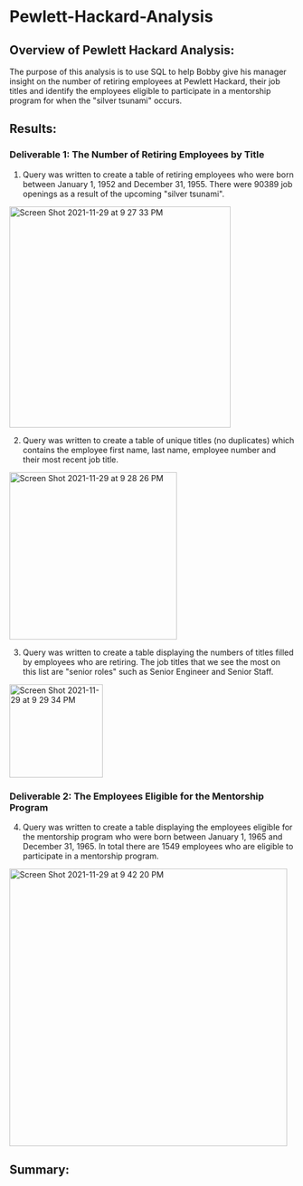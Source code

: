 # Pewlett-Hackard-Analysis

## Overview of Pewlett Hackard Analysis:

The purpose of this analysis is to use SQL to help Bobby give his manager insight on the number of retiring employees at Pewlett Hackard, their job titles and identify the employees eligible to participate in a mentorship program for when the "silver tsunami" occurs.

## Results:

### Deliverable 1: The Number of Retiring Employees by Title 

1) Query was written to create a table of retiring employees who were born between January 1, 1952 and December 31, 1955. There were 90389 job openings as a result of the upcoming "silver tsunami".

<img width="391" alt="Screen Shot 2021-11-29 at 9 27 33 PM" src="https://user-images.githubusercontent.com/91925639/143975035-cf971db7-5a7f-4b9f-91f1-04d380a41f19.png">

2) Query was written to create a table of unique titles (no duplicates) which contains the employee first name, last name, employee number and their most recent job title.

<img width="296" alt="Screen Shot 2021-11-29 at 9 28 26 PM" src="https://user-images.githubusercontent.com/91925639/143975063-ccd61839-393d-491b-9f4c-75ef5e48d428.png">

3) Query was written to create a table displaying the numbers of titles filled by employees who are retiring. The job titles that we see the most on this list are "senior roles" such as Senior Engineer and Senior Staff. 

<img width="165" alt="Screen Shot 2021-11-29 at 9 29 34 PM" src="https://user-images.githubusercontent.com/91925639/143975090-1b70ab9e-7f94-4a50-a0c8-111cd33f3b6f.png">

### Deliverable 2: The Employees Eligible for the Mentorship Program

4) Query was written to create a table displaying the employees eligible for the mentorship program who were born between January 1, 1965 and December 31, 1965. In total there are 1549 employees who are eligible to participate in a mentorship program. 

<img width="491" alt="Screen Shot 2021-11-29 at 9 42 20 PM" src="https://user-images.githubusercontent.com/91925639/143976307-586c9abb-cdb3-4725-b9e2-084efa867a57.png">

## Summary:

